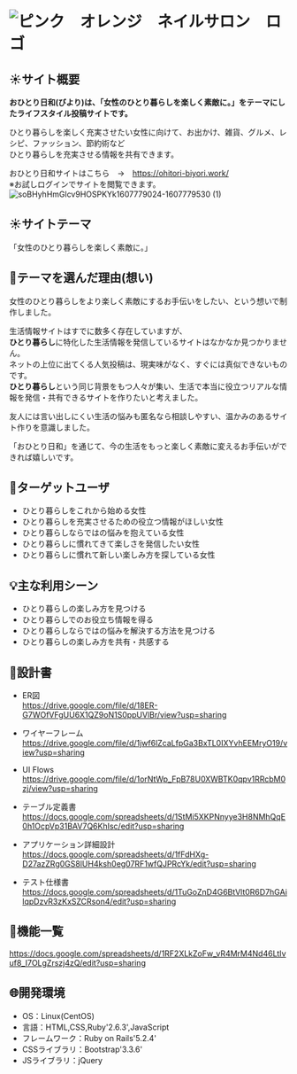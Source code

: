 # ![ピンク　オレンジ　ネイルサロン　ロゴ](https://user-images.githubusercontent.com/69783418/101982683-18587a00-3cb9-11eb-8125-5cf2d17ad292.png)

## :sunny:サイト概要
**おひとり日和(びより)は、「女性のひとり暮らしを楽しく素敵に。」をテーマにしたライフスタイル投稿サイトです。**

ひとり暮らしを楽しく充実させたい女性に向けて、お出かけ、雑貨、グルメ、レシピ、ファッション、節約術など  
ひとり暮らしを充実させる情報を共有できます。

おひとり日和サイトはこちら　→　https://ohitori-biyori.work/  
※お試しログインでサイトを閲覧できます。
![soBHyhHmGlcv9HOSPKYk1607779024-1607779530 (1)](https://user-images.githubusercontent.com/69783418/101985168-ab011500-3cc9-11eb-8a5a-9ad426f88a19.gif)
## :sunny:サイトテーマ
「女性のひとり暮らしを楽しく素敵に。」

## :thought_balloon:テーマを選んだ理由(想い)
女性のひとり暮らしをより楽しく素敵にするお手伝いをしたい、という想いで制作しました。

生活情報サイトはすでに数多く存在していますが、  
**ひとり暮らし**に特化した生活情報を発信しているサイトはなかなか見つかりません。  
ネットの上位に出てくる人気投稿は、現実味がなく、すぐには真似できないものです。  
**ひとり暮らし**という同じ背景をもつ人々が集い、生活で本当に役立つリアルな情報を発信・共有できるサイトを作りたいと考えました。  

友人には言い出しにくい生活の悩みも匿名なら相談しやすい、温かみのあるサイト作りを意識しました。  

「おひとり日和」を通じて、今の生活をもっと楽しく素敵に変えるお手伝いができれば嬉しいです。

## :busts_in_silhouette:ターゲットユーザ
* ひとり暮らしをこれから始める女性
* ひとり暮らしを充実させるための役立つ情報がほしい女性
* ひとり暮らしならではの悩みを抱えている女性
* ひとり暮らしに慣れてきて楽しさを発信したい女性
* ひとり暮らしに慣れて新しい楽しみ方を探している女性

## :bulb:主な利用シーン
* ひとり暮らしの楽しみ方を見つける
* ひとり暮らしでのお役立ち情報を得る
* ひとり暮らしならではの悩みを解決する方法を見つける
* ひとり暮らしの楽しみ方を共有・共感する

## :wrench:設計書
* ER図  
https://drive.google.com/file/d/18ER-G7WOfVFgUU6X1QZ9oN1S0ppUVlBr/view?usp=sharing

* ワイヤーフレーム  
https://drive.google.com/file/d/1jwf6lZcaLfpGa3BxTL0IXYvhEEMryO19/view?usp=sharing

* UI Flows  
https://drive.google.com/file/d/1orNtWp_FpB78U0XWBTK0qpv1RRcbM0zj/view?usp=sharing

* テーブル定義書  
https://docs.google.com/spreadsheets/d/1StMi5XKPNnyye3H8NMhQqE0h1OcpVp31BAV7Q6KhIsc/edit?usp=sharing

* アプリケーション詳細設計  
https://docs.google.com/spreadsheets/d/1fFdHXg-D27azZRg0GS8lUH4ksh0eg07RF1wfQJPRcYk/edit?usp=sharing

* テスト仕様書  
https://docs.google.com/spreadsheets/d/1TuGoZnD4G6BtVlt0R6D7hGAilqpDzvR3zKxSZCRson4/edit?usp=sharing

## :paperclip:機能一覧
https://docs.google.com/spreadsheets/d/1RF2XLkZoFw_vR4MrM4Nd46LtIvuf8_I7OLgZrszj4zQ/edit?usp=sharing

## :globe_with_meridians:開発環境
* OS：Linux(CentOS)
* 言語：HTML,CSS,Ruby'2.6.3',JavaScript
* フレームワーク：Ruby on Rails'5.2.4'
* CSSライブラリ：Bootstrap'3.3.6'
* JSライブラリ：jQuery
